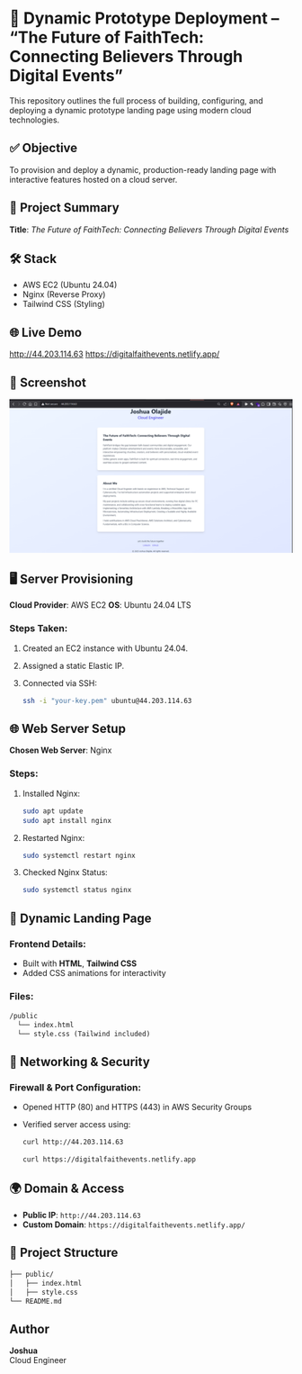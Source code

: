 
# 🚀 Dynamic Prototype Deployment – “The Future of FaithTech: Connecting Believers Through Digital Events”

This repository outlines the full process of building, configuring, and deploying a dynamic prototype landing page using modern cloud technologies.

## ✅ Objective
To provision and deploy a dynamic, production-ready landing page with interactive features hosted on a cloud server.

## 📌 Project Summary
**Title**: *The Future of FaithTech: Connecting Believers Through Digital Events*

## 🛠️ Stack
- AWS EC2 (Ubuntu 24.04)
- Nginx (Reverse Proxy)
- Tailwind CSS (Styling)

## 🌐 Live Demo
http://44.203.114.63 
https://digitalfaithevents.netlify.app/

## 📸 Screenshot
![Screenshot](preview.png)

## 🖥️ Server Provisioning

**Cloud Provider**: AWS EC2
**OS**: Ubuntu 24.04 LTS

### Steps Taken:

1. Created an EC2 instance with Ubuntu 24.04.
2. Assigned a static Elastic IP.
3. Connected via SSH:

   ```bash
   ssh -i "your-key.pem" ubuntu@44.203.114.63
   ```

## 🌐 Web Server Setup

**Chosen Web Server**: Nginx

### Steps:

1. Installed Nginx:

   ```bash
   sudo apt update
   sudo apt install nginx
   ```

2. Restarted Nginx:

   ```bash
   sudo systemctl restart nginx
   ```

3. Checked Nginx Status:

   ```bash
   sudo systemctl status nginx
   ```

## 🧩 Dynamic Landing Page

### Frontend Details:

* Built with **HTML**, **Tailwind CSS**
* Added CSS animations for interactivity

### Files:

```
/public
  └── index.html
  └── style.css (Tailwind included)
```

## 🔐 Networking & Security

### Firewall & Port Configuration:

* Opened HTTP (80) and HTTPS (443) in AWS Security Groups
* Verified server access using:

  ```bash
  curl http://44.203.114.63
  ```
  
  ```bash
  curl https://digitalfaithevents.netlify.app
  ```

## 🌍 Domain & Access

* **Public IP**: `http://44.203.114.63`
* **Custom Domain**: `https://digitalfaithevents.netlify.app/`

## 📎 Project Structure

```
├── public/
│   ├── index.html
│   ├── style.css
└── README.md
```

## Author
**Joshua**  
Cloud Engineer 
